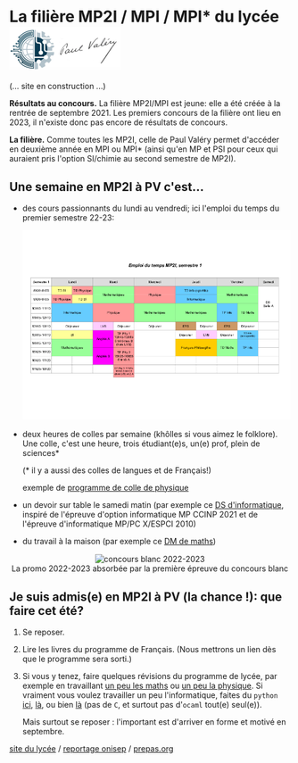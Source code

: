 <div>
<h1><span style="vertical-align: middle;">La filière MP2I / MPI / MPI* du lycée</span> <img src="images/logo.png" alt="Paul Valéry" width="200" style="vertical-align: middle;" /></h1>
</div>

(... site en construction ...)

**Résultats au concours.** La filière MP2I/MPI est jeune: elle a été créée à la
rentrée de septembre 2021. Les premiers concours de la filière ont
lieu en 2023, il n'existe donc pas encore de résultats de concours.

**La filière.** Comme toutes les MP2I, celle de Paul Valéry permet
d'accéder en deuxième année en MPI ou MPI* (ainsi qu'en MP et PSI pour
ceux qui auraient pris l'option SI/chimie au second semestre de MP2I).

## Une semaine en MP2I à PV c'est...

* des cours passionnants du lundi au vendredi; ici l'emploi du temps du
   premier semestre 22-23:
   
   ![](Edt_MP2I_22_23_sem1.png)

* deux heures de colles par semaine (khôlles si vous aimez le folklore).
   Une colle, c'est une heure, trois étudiant(e)s, un(e) prof, plein de
   sciences*

   (* il y a aussi des colles de langues et de Français!)
   
   exemple de [programme de colle de physique](semaine_2023-05-15.pdf)
* un devoir sur table le samedi matin (par exemple ce [DS
  d'informatique](ds3_2022-2023.pdf), inspiré de l'épreuve d'option
  informatique MP CCINP 2021 et de l'épreuve
  d'informatique MP/PC X/ESPCI 2010)

* du travail à la maison (par exemple ce [DM de maths](DM_17.pdf))

<center>
<img src="images/classe.jpg" alt="concours blanc 2022-2023"
width="400" style="vertical-align: middle;" /><br />
<span>La promo 2022-2023 absorbée par la première épreuve du concours
blanc</span>
</center>


## Je suis admis(e) en MP2I à PV (la chance !): que faire cet été?

1. Se reposer.

2. Lire les livres du programme de Français. (Nous mettrons un lien dès que le programme sera sorti.)
   
3. Si vous y tenez, faire quelques révisions du programme de lycée, par
   exemple en travaillant [un peu les
   maths](https://colasbd.github.io/cdc/) ou [un peu la
   physique](https://colasbd.github.io/cde/). Si vraiment vous voulez
   travailler un peu l'informatique, faites du `python`
   [ici](https://www.france-ioi.org/),
   [là](https://www.codewars.com/?language=python), ou bien
   [là](https://www.codingame.com/start) (pas de `C`, et surtout pas
   d'`ocaml` tout(e) seul(e)).
   
   Mais surtout se reposer : l'important est d'arriver en forme et motivé en
   septembre.

[site du
lycée](https://pia.ac-paris.fr/serail/jcms/s2_1627631/fr/cite-scolaire-paul-valery)
/ [reportage
onisep](https://www.onisep.fr/formation/apres-le-bac-les-etudes-superieures/ma-premiere-annee-en/ma-premiere-annee-en-prepa/prepa-mp2i-mathematiques-physique-ingenierie-et-informatique)
/ [prepas.org](https://prepas.org/)
